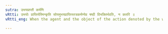 ```yaml
---
sutra: उभयप्राप्तौ कर्मणि
vRtti: उभयोः प्राप्तिर्यस्मिन्कृति सोयमुभयप्राप्तिस्तत्रकर्मण्येव षष्ठी विभक्तिर्भवति, न कतरि ॥
vRtti_eng: When the agent and the object of the action denoted by the words formed by _krit_-affixes, are both used in a sentence, in the object only, the sixth case-affix is employed, and not in the agent (the object is put in the genitive case and not the agent).

---
```


